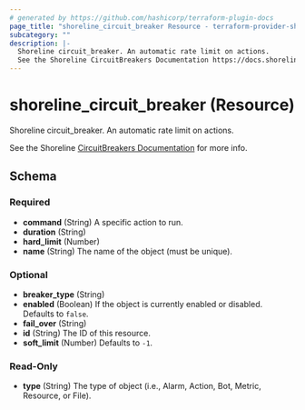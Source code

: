 ```yaml
---
# generated by https://github.com/hashicorp/terraform-plugin-docs
page_title: "shoreline_circuit_breaker Resource - terraform-provider-shoreline"
subcategory: ""
description: |-
  Shoreline circuit_breaker. An automatic rate limit on actions.
  See the Shoreline CircuitBreakers Documentation https://docs.shoreline.io/circuit_breakers for more info.
---
```


# shoreline_circuit_breaker (Resource)

Shoreline circuit_breaker. An automatic rate limit on actions.

See the Shoreline [CircuitBreakers Documentation](https://docs.shoreline.io/circuit_breakers) for more info.



<!-- schema generated by tfplugindocs -->
## Schema

### Required

- **command** (String) A specific action to run.
- **duration** (String)
- **hard_limit** (Number)
- **name** (String) The name of the object (must be unique).

### Optional

- **breaker_type** (String)
- **enabled** (Boolean) If the object is currently enabled or disabled. Defaults to `false`.
- **fail_over** (String)
- **id** (String) The ID of this resource.
- **soft_limit** (Number) Defaults to `-1`.

### Read-Only

- **type** (String) The type of object (i.e., Alarm, Action, Bot, Metric, Resource, or File).


